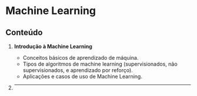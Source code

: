 # Machine Learning

## Conteúdo

1. **Introdução à Machine Learning**
   - Conceitos básicos de aprendizado de máquina.
   - Tipos de algoritmos de machine learning (supervisionados, não supervisionados, e aprendizado por reforço).
   - Aplicações e casos de uso de Machine Learning.

2. ** **
